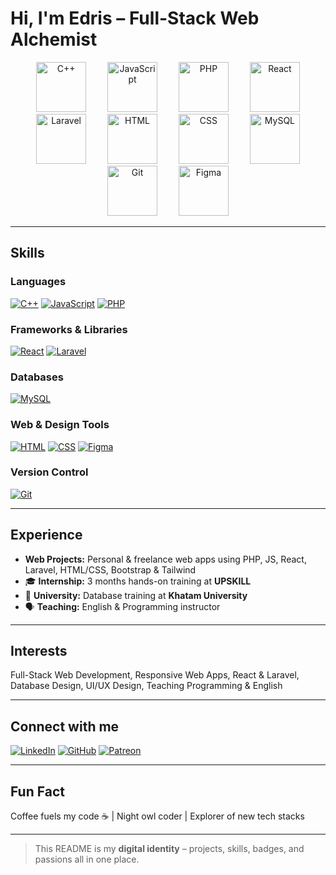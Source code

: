 # Hi, I'm Edris – Full-Stack Web Alchemist

<p align="center">
  <img src="https://upload.wikimedia.org/wikipedia/commons/1/18/ISO_C%2B%2B_Logo.svg" alt="C++" width="80" height="80" style="margin:0 15px;">
  <img src="https://upload.wikimedia.org/wikipedia/commons/6/6a/JavaScript-logo.png" alt="JavaScript" width="80" height="80" style="margin:0 15px;">
  <img src="https://www.php.net/images/logos/new-php-logo.svg" alt="PHP" width="80" height="80" style="margin:0 15px;">
  <img src="https://upload.wikimedia.org/wikipedia/commons/a/a7/React-icon.svg" alt="React" width="80" height="80" style="margin:0 15px;">
  <img src="https://upload.wikimedia.org/wikipedia/commons/9/9a/Laravel.svg" alt="Laravel" width="80" height="80" style="margin:0 15px;">
  <img src="https://upload.wikimedia.org/wikipedia/commons/6/61/HTML5_logo_and_wordmark.svg" alt="HTML" width="80" height="80" style="margin:0 15px;">
  <img src="https://upload.wikimedia.org/wikipedia/commons/d/d5/CSS3_logo_and_wordmark.svg" alt="CSS" width="80" height="80" style="margin:0 15px;">
  <img src="https://upload.wikimedia.org/wikipedia/en/d/dd/MySQL_logo.svg" alt="MySQL" width="80" height="80" style="margin:0 15px;">
  <img src="https://upload.wikimedia.org/wikipedia/commons/3/3f/Git_icon.svg" alt="Git" width="80" height="80" style="margin:0 15px;">
  <img src="https://upload.wikimedia.org/wikipedia/commons/3/33/Figma-logo.svg" alt="Figma" width="80" height="80" style="margin:0 15px;">
</p>

---

## Skills

### Languages
[![C++](https://img.shields.io/badge/C%2B%2B-blue?style=for-the-badge&logo=c%2B%2B&logoColor=white)](https://isocpp.org/) 
[![JavaScript](https://img.shields.io/badge/JavaScript-yellow?style=for-the-badge&logo=javascript&logoColor=black)](https://developer.mozilla.org/en-US/docs/Web/JavaScript) 
[![PHP](https://img.shields.io/badge/PHP-purple?style=for-the-badge&logo=php&logoColor=white)](https://www.php.net/)

### Frameworks & Libraries
[![React](https://img.shields.io/badge/React-blue?style=for-the-badge&logo=react&logoColor=white)](https://reactjs.org/) 
[![Laravel](https://img.shields.io/badge/Laravel-red?style=for-the-badge&logo=laravel&logoColor=white)](https://laravel.com/)

### Databases
[![MySQL](https://img.shields.io/badge/MySQL-blue?style=for-the-badge&logo=mysql&logoColor=white)](https://www.mysql.com/)

### Web & Design Tools
[![HTML](https://img.shields.io/badge/HTML5-orange?style=for-the-badge&logo=html5&logoColor=white)](https://developer.mozilla.org/en-US/docs/Web/HTML) 
[![CSS](https://img.shields.io/badge/CSS3-blue?style=for-the-badge&logo=css3&logoColor=white)](https://developer.mozilla.org/en-US/docs/Web/CSS) 
[![Figma](https://img.shields.io/badge/Figma-red?style=for-the-badge&logo=figma&logoColor=white)](https://www.figma.com/)

### Version Control
[![Git](https://img.shields.io/badge/Git-red?style=for-the-badge&logo=git&logoColor=white)](https://git-scm.com/)

---

## Experience

- **Web Projects:** Personal & freelance web apps using PHP, JS, React, Laravel, HTML/CSS, Bootstrap & Tailwind  
- 🎓 **Internship:** 3 months hands-on training at **UPSKILL**  
- 🏫 **University:** Database training at **Khatam University**  
- 🗣️ **Teaching:** English & Programming instructor

---

## Interests
Full-Stack Web Development, Responsive Web Apps, React & Laravel, Database Design, UI/UX Design, Teaching Programming & English  

---

## Connect with me
[![LinkedIn](https://img.shields.io/badge/LinkedIn-blue?style=for-the-badge&logo=linkedin&logoColor=white)](https://www.linkedin.com/in/edris-babakarkhil-049801348) 
[![GitHub](https://img.shields.io/badge/GitHub-black?style=for-the-badge&logo=github&logoColor=white)](https://github.com/EdCode) 
[![Patreon](https://img.shields.io/badge/Patreon-orange?style=for-the-badge&logo=patreon&logoColor=white)](https://www.patreon.com/EdCode)

---

## Fun Fact
Coffee fuels my code ☕ | Night owl coder | Explorer of new tech stacks

---

> This README is my **digital identity** – projects, skills, badges, and passions all in one place.
